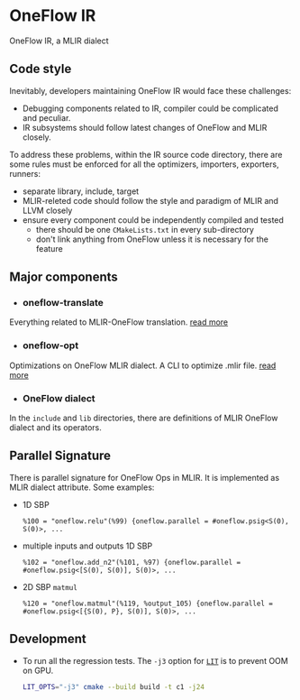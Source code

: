 # OneFlow IR

OneFlow IR, a MLIR dialect

## Code style

Inevitably, developers maintaining OneFlow IR would face these challenges:
- Debugging components related to IR, compiler could be complicated and peculiar.
- IR subsystems should follow latest changes of OneFlow and MLIR closely.

To address these problems,
within the IR source code directory,
there are some rules must be enforced for all the optimizers, importers, exporters, runners:
- separate library, include, target
- MLIR-releted code should follow the style and paradigm of MLIR and LLVM closely
- ensure every component could be independently compiled and tested
    - there should be one `CMakeLists.txt` in every sub-directory
    - don't link anything from OneFlow unless it is necessary for the feature

## Major components
- ### oneflow-translate
Everything related to MLIR-OneFlow translation. [read more](oneflow-translate/README.md)

- ### oneflow-opt
Optimizations on OneFlow MLIR dialect. A CLI to optimize .mlir file. [read more](oneflow-opt/README.md)

- ### OneFlow dialect
In the `include` and `lib` directories, there are definitions of MLIR OneFlow dialect and its operators.

## Parallel Signature
There is parallel signature for OneFlow Ops in MLIR. It is implemented as MLIR dialect attribute. Some examples:
- 1D SBP
    ```mlir
    %100 = "oneflow.relu"(%99) {oneflow.parallel = #oneflow.psig<S(0), S(0)>, ...
    ```
- multiple inputs and outputs 1D SBP
    ```mlir
    %102 = "oneflow.add_n2"(%101, %97) {oneflow.parallel = #oneflow.psig<[S(0), S(0)], S(0)>, ...
    ```
- 2D SBP `matmul`
    ```
    %120 = "oneflow.matmul"(%119, %output_105) {oneflow.parallel = #oneflow.psig<[{S(0), P}, S(0)], S(0)>, ...
    ```

## Development

- To run all the regression tests. The `-j3` option for [`LIT`](https://llvm.org/docs/CommandGuide/lit.html) is to prevent OOM on GPU.
    ```bash
    LIT_OPTS="-j3" cmake --build build -t c1 -j24
    ```
